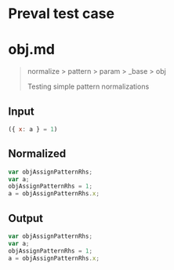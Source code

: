 # Preval test case

# obj.md

> normalize > pattern > param > _base > obj
>
> Testing simple pattern normalizations

## Input

`````js filename=intro
({ x: a } = 1)
`````

## Normalized

`````js filename=intro
var objAssignPatternRhs;
var a;
objAssignPatternRhs = 1;
a = objAssignPatternRhs.x;
`````

## Output

`````js filename=intro
var objAssignPatternRhs;
var a;
objAssignPatternRhs = 1;
a = objAssignPatternRhs.x;
`````
